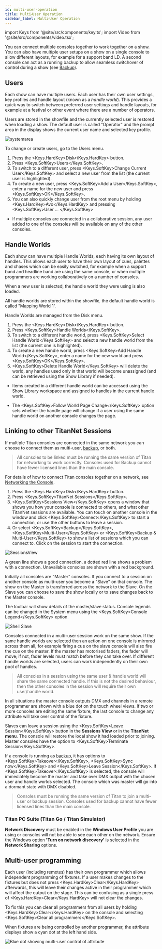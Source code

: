 ```yaml
---
id: multi-user-operation
title: Multi⁃User Operation
sidebar_label: Multi⁃User Operation
---
```


import Keys from '@site/src/components/key.ts';
import Video from '@site/src/components/video.tsx';

You can connect multiple consoles together to work together on a show.
You can also have multiple user setups on a show on a single console to
allow different layouts, for example for a support band LD. A second console can
act as a running backup to allow seamless switchover of control during a show (see [Backup](../running-the-show/linking-consoles-for-multi-user-or-backup.md#setting-up-consoles-for-backup)).

## Users

Each show can have multiple users. Each user has their own user
settings, key profiles and handle layout (known as a *handle world*).
This provides a quick way to switch between preferred user settings and
handle layouts, for example at a festival or other event where there are
a number of operators.

Users are stored in the showfile and the currently selected user is
restored when loading a show. The default user is called "Operator" and
the prompt area in the display shows the current user name and selected
key profile.

![systemarea](/docs/images/System-Area.png)

To change or create users, go to the Users menu.

1. Press the <Keys.HardKey>Disk</Keys.HardKey> button.
2. Press <Keys.SoftKey>Users</Keys.SoftKey>.
3. To switch to a different user, press <Keys.SoftKey>Change Current User</Keys.SoftKey> and
select a new user from the list (the current user is highlighted).
4. To create a new user, press <Keys.SoftKey>Add a User</Keys.SoftKey>, enter a name for the new
user and press <Keys.SoftKey>OK</Keys.SoftKey>.
5. You can also quickly change user from the root menu by holding <Keys.HardKey>Avo</Keys.HardKey> and pressing <Keys.SoftKey>User ... </Keys.SoftKey>

-   If multiple consoles are connected in a collaborative session, any
    user added to one of the consoles will be available on any of the
    other consoles.

## Handle Worlds

Each show can have multiple Handle Worlds, each having its own layout of
handles. This allows each user to have their own layout of cues,
palettes and chases which can be easily switched, for example when a
support band and headline band are using the same console, or when
multiple programmers are working collaboratively on a number of
consoles.

When a new user is selected, the handle world they were using is also
loaded.

All handle worlds are stored within the showfile, the default handle
world is called "Mapping World 1".

Handle Worlds are managed from the Disk menu.

1. Press the <Keys.HardKey>Disk</Keys.HardKey> button.
2. Press <Keys.SoftKey>Handle Worlds</Keys.SoftKey>.
3. To switch to a different handle world, press <Keys.SoftKey>Select Handle World</Keys.SoftKey>
and select a new handle world from the list (the current one is
highlighted).
4. To create a new handle world, press <Keys.SoftKey>Add Handle World</Keys.SoftKey>, enter a
name for the new world and press <Keys.SoftKey>OK</Keys.SoftKey>.
5. <Keys.SoftKey>Delete Handle World</Keys.SoftKey> will delete the world, any handles used only
in that world will become unassigned (and can be retrieved using the
Show Library if needed).

-   Items created in a different handle world can be accessed using the
    Show Library workspace and assigned to handles in the current handle
    world.

-   The <Keys.SoftKey>Follow World Page Change</Keys.SoftKey> option sets whether the handle page
    will change if a user using the same handle world on another console
    changes the page.

## Linking to other TitanNet Sessions

If multiple Titan consoles are connected in the same network you can
choose to connect them as multi-user, 
[backup](../running-the-show/linking-consoles-for-multi-user-or-backup.md#setting-up-consoles-for-backup),
or both. 

> All consoles to be linked must be running the same version of Titan
for networking to work correctly. Consoles used for Backup cannot have fewer licensed lines than the main console.

For details of how to connect Titan consoles together on a network, see
[Networking the Console](../networking.md).

1. Press the <Keys.HardKey>Disk</Keys.HardKey> button.
2. Press <Keys.SoftKey>TitanNet Sessions</Keys.SoftKey>.
3. <Keys.SoftKey>Sessions View</Keys.SoftKey> opens a window that shows you how your console is
connected to others, and what other TitanNet sessions are available. You
can touch on another console in the window and click <Keys.SoftKey>Connect</Keys.SoftKey> to
start a connection, or use the other buttons to leave a session.
4. Or select <Keys.SoftKey>Backup</Keys.SoftKey>, <Keys.SoftKey>Multi-User</Keys.SoftKey> or <Keys.SoftKey>Backup & Multi-User</Keys.SoftKey> to show a list of sessions which you can connect to. Click on the session to start the connection.

![SessionsView](/docs/images/SessionsView.png)

A green line shows a good connection, a dotted red line shows a
problem with a connection. Unavailable consoles are shown with a red
background.

Initially all consoles are "Master" consoles. If you connect to a
session on another console as multi-user you become a "Slave" on
that console. The show on the Master is transferred across the
network to the Slave. On the Slave you can choose to save the show
locally or to save changes back to the Master console.

The toolbar will show details of the master/slave status. Console
legends can be changed in the System menu using the <Keys.SoftKey>Console
Legend</Keys.SoftKey> option.

![Shell Slave](/docs/images/Shell-Slave.png)

Consoles connected in a multi-user session work on the same show. If
the same handle worlds are selected then an action on one console is
mirrored across them all, for example firing a cue on the slave
console will also fire the cue on the master. If the master has
motorised faders, the fader will move; if not, fader levels must
match before they can take over. If different handle worlds are
selected, users can work independently on their own pool of handles.

> All consoles in a session using the same user & handle world will
  share the same connected handle. If this is not the desired
  behaviour, then  the other consoles in the session will require
  their own user/handle world.

In all situations the master console outputs DMX and channels in a
remote programmer are shown with a blue dot on the touch wheel
views. If two or more consoles are editing the same fixture, the
last console to change any attribute will take over control of the
fixture.

Slaves can leave a session using the <Keys.SoftKey>Leave Session</Keys.SoftKey> button in the
**Sessions View** or in the **TitanNet menu**. The console will restore the
local show it had loaded prior to joining. Master consoles have the
option to <Keys.SoftKey>Terminate Session</Keys.SoftKey>.

If a console is running as
[backup](../running-the-show/linking-consoles-for-multi-user-or-backup.md#setting-up-consoles-for-backup),
it has options to <Keys.SoftKey>Takeover</Keys.SoftKey>, <Keys.SoftKey>Sync now</Keys.SoftKey> and <Keys.SoftKey>Leave Session</Keys.SoftKey>. If <Keys.SoftKey>Takeover</Keys.SoftKey> is selected, the
console will immediately become the master and take over DMX output
with the chosen user and handle worlds selected. The console which
was master will go into a dormant state with DMX disabled.

> Consoles must be running the same version of Titan to join a multi-user or
backup session. Consoles used for backup cannot have fewer licensed lines than the main console.

### Titan PC Suite (Titan Go / Titan Simulator)

**Network Discovery** must be enabled in the **Windows User Profile** you
are using or consoles will not be able to see each other on the network.
Ensure the Windows option **'Turn on network discovery'** is selected in
the **Network Sharing** options.

## Multi-user programming

Each user (including remotes) has their own programmer which allows independent
programming of fixtures. If a user makes changes to the fixtures but does not press
<Keys.HardKey>Clear</Keys.HardKey> afterwards, this will leave their changes active in their 
programmer which will affect the output on the stage. This can be confusing as
a single press of <Keys.HardKey>Clear</Keys.HardKey> will not clear the changes.
 
To fix this you can clear all programmers from all users by holding <Keys.HardKey>Clear</Keys.HardKey> on
the console and selecting <Keys.SoftKey>Clear all programmers</Keys.SoftKey>.

When fixtures are being controlled by another programmer, the attribute displays show a
cyan dot at the left hand side.

![Blue dot showing multi-user control of attribute](/docs/images/Wheel-Other-Programmer.png)
